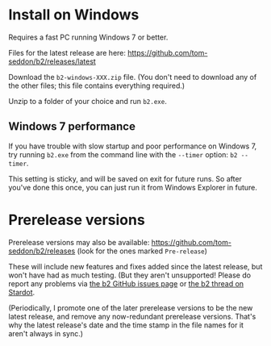 # Install on Windows

Requires a fast PC running Windows 7 or better.

Files for the latest release are here:
https://github.com/tom-seddon/b2/releases/latest

Download the `b2-windows-XXX.zip` file. (You don't need to download
any of the other files; this file contains everything required.)

Unzip to a folder of your choice and run `b2.exe`.

## Windows 7 performance

If you have trouble with slow startup and poor performance on Windows
7, try running `b2.exe` from the command line with the `--timer`
option: `b2 --timer`.

This setting is sticky, and will be saved on exit for future runs. So
after you've done this once, you can just run it from Windows Explorer
in future.

# Prerelease versions

Prerelease versions may also be available:
https://github.com/tom-seddon/b2/releases (look for the ones marked
`Pre-release`)

These will include new features and fixes added since the latest
release, but won't have had as much testing. (But they aren't
unsupported! Please do report any problems via
[the b2 GitHub issues page](https://github.com/tom-seddon/b2/issues)
or
[the b2 thread on Stardot](https://stardot.org.uk/forums/viewtopic.php?f=4&t=13081).

(Periodically, I promote one of the later prerelease versions to be
the new latest release, and remove any now-redundant prerelease
versions. That's why the latest release's date and the time stamp in
the file names for it aren't always in sync.)
